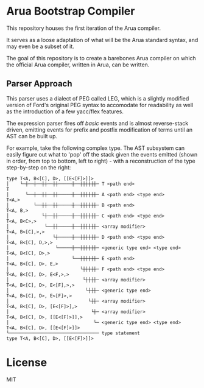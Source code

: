 # Arua Bootstrap Compiler

This repository houses the first iteration of the Arua compiler.

It serves as a loose adaptation of what will be the Arua standard syntax, and may even
be a subset of it.

The goal of this repository is to create a barebones Arua compiler on which the official
Arua compiler, written in Arua, can be written.

## Parser Approach

This parser uses a dialect of PEG called LEG, which is a slightly modified version of
Ford's original PEG syntax to accomodate for readability as well as the introduction of
a few yacc/flex features.

The expression parser fires off _basic_ events and is almost reverse-stack driven,
emitting events for prefix and postfix modification of terms until an AST can be built up.

For example, take the following complex type. The AST subsystem can easily figure out
what to 'pop' off the stack given the events emitted (shown in order, from top to bottom, left to right) -
with a reconstruction of the type step-by-step on the right:

```
type T<A, B<[C], D>, [[E<[F]>]]>
│    └─┼──┼──┼┼──┼┼─────┼──┼┼┼┼┼┼─ T <path end>                        T
│      └──┼──┼┼──┼┼─────┼──┼┼┼┼┼┼─ A <path end> <type end>             T<A,>
│         └──┼┼──┼┼─────┼──┼┼┼┼┼┼─ B <path end>                        T<A, B,>
│            └┼──┼┼─────┼──┼┼┼┼┼┼─ C <path end> <type end>             T<A, B<C>,>
│             └──┼┼─────┼──┼┼┼┼┼┼─ <array modifier>                    T<A, B<[C],>,>
│                └┼─────┼──┼┼┼┼┼┼─ D <path end> <type end>             T<A, B<[C], D,>,>
│                 └─────┼──┼┼┼┼┼┼─ <generic type end> <type end>       T<A, B<[C], D>,>
│                       └──┼┼┼┼┼┼─ E <path end>                        T<A, B<[C], D>, E,>
│                          └┼┼┼┼┼─ F <path end> <type end>             T<A, B<[C], D>, E<F,>,>
│                           └┼┼┼┼─ <array modifier>                    T<A, B<[C], D>, E<[F],>,>
│                            └┼┼┼─ <generic type end>                  T<A, B<[C], D>, E<[F]>,>
│                             └┼┼─ <array modifier>                    T<A, B<[C], D>, [E<[F]>],>
│                              └┼─ <array modifier>                    T<A, B<[C], D>, [[E<[F]>]],>
│                               └─ <generic type end> <type end>       T<A, B<[C], D>, [[E<[F]>]]>
└───────────────────────────────── type statement                      type T<A, B<[C], D>, [[E<[F]>]]>
```

# License
MIT
